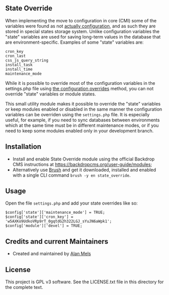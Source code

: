 State Override
--------------

When implementing the move to configuration in core (CMI) some of the variables were found
as not [actually configuration](https://api.backdropcms.org/change-records/statekey-value-storage-system-implemented),
and as such they are stored in special states storage system. Unlike configuration variables
the "state" variables are used for saving long-term values in the database that are
environment-specific. Examples of some "state" variables are:

    cron_key
    cron_last
    css_js_query_string
    install_task
    install_time
    maintenance_mode

While it is possible to override most of the configuration variables in the settings.php file using
[the configuration overrides](https://api.backdropcms.org/change-records/any-config-value-can-be-overridden-via-settingsphp)
method, you can not override "state" variables or module states.

This small utility module makes it possible to override the "state" variables or keep modules
enabled or disabled in the same manner the configuration variables can be overriden using the
`settings.php` file. It is especially useful, for example, if you need to sync databases between
environments which at the same time must be in different maintenance modes, or if you need to
keep some modules enabled only in your development branch.

Installation
------------

- Install and enable State Override module using the official Backdrop CMS instructions at
https://backdropcms.org/user-guide/modules;
- Alternatively use [Brush](https://backdropcms.org/project/brush) and get it downloaded,
installed and enabled with a single CLI command `brush -y en state_override`.

Usage
-----

Open the file `settings.php` and add your state overrides like so:

```
$config['state']['maintenance_mode'] = TRUE;
$config['state']['cron_key'] = 'w5AXKo9UdkoVRp9rT_0gqtdG2h322LGJ_sYuJN6aWpk1';
$config['module']['devel'] = TRUE;
```

Credits and current Maintainers
-------------------

- Created and maintained by [Alan Mels](https://github.com/alanmels)

License
-------

This project is GPL v3 software.
See the LICENSE.txt file in this directory for the complete text.
